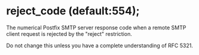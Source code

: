 # reject_code (default:554); 


The numerical Postfix SMTP server response code when a remote SMTP
client request is rejected by the "reject" restriction.



Do not change this unless you have a complete understanding of RFC 5321.



